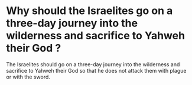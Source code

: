 # Why should the Israelites go on a three-day journey into the wilderness and sacrifice to Yahweh their God ?

The Israelites should go on a three-day journey into the wilderness and sacrifice to Yahweh their God so that he does not attack them with plague or with the sword.
